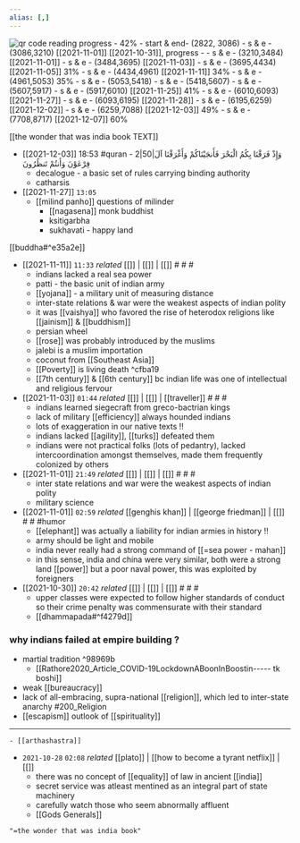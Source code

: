 ```yaml
---
alias: [,]
---
```

<img src='https://chart.googleapis.com/chart?cht=qr&chl=https%3A%2F%2Ft.me%2Freader_paradise%2F1156&chs=180x180&choe=UTF-8&chld=L|2' rel='nofollow' alt='qr code'><a href='https://www.qr-code-generator.com' border='0' style='cursor:default'  rel='nofollow'></a>
reading progress - 42%
		- start & end- (2822, 3086)
		- s & e - (3086,3210) [[2021-11-01]] [[2021-10-31]], progress - 
		- s & e - (3210,3484) [[2021-11-01]]
		- s & e - (3484,3695) [[2021-11-03]]
		- s & e - (3695,4434) [[2021-11-05]] 31%
		- s & e - (4434,4961) [[2021-11-11]] 34%
		- s & e - (4961,5053) 35%
		- s & e - (5053,5418)
		- s & e - (5418,5607)
		- s & e - (5607,5917)
		- s & e - (5917,6010) [[2021-11-25]] 41%
		- s & e - (6010,6093) [[2021-11-27]]
		- s & e - (6093,6195) [[2021-11-28]]
		- s & e - (6195,6259) [[2021-12-02]]
		- s & e - (6259,7088) [[2021-12-03]] 49%
		- s & e - (7708,8717) [[2021-12-07]] 60%

[[the wonder that was india book TEXT]]
- [[2021-12-03]] 18:53 #quran - 2|50|وَإِذْ فَرَقْنَا بِكُمُ الْبَحْرَ فَأَنجَيْنَاكُمْ وَأَغْرَقْنَا آلَ فِرْعَوْنَ وَأَنتُمْ تَنظُرُونَ
	- decalogue - a basic set of rules carrying binding authority
	- catharsis
- [[2021-11-27]] `13:05`
	- [[milind panho]] questions of milinder
		- [[nagasena]] monk buddhist
		- ksitigarbha
		- sukhavati - happy land

[[buddha#^e35a2e]]

- [[2021-11-11]] `11:33` _related_ [[]] | [[]] | [[]] # # #
	- indians lacked a real sea power
	- patti - the basic unit of indian army
	- [[yojana]] - a military unit of measuring distance
	- inter-state relations & war were the weakest aspects of indian polity
	- it was [[vaishya]] who favored the rise of heterodox religions like [[jainism]] & [[buddhism]]
	- persian wheel
	- [[rose]] was probably introduced by the muslims
	- jalebi is a muslim importation
	- coconut from [[Southeast Asia]]
	- [[Poverty]] is living death ^cfba19
	- [[7th century]] & [[6th century]] bc indian life was one of intellectual and religious fervour
- [[2021-11-03]] `01:44` _related_ [[]] | [[]] | [[traveller]] # # #
	- indians learned siegecraft from greco-bactrian kings
	- lack of military [[efficiency]] always hounded indians
	- lots of exaggeration in our native texts !!
	- indians lacked [[agility]], [[turks]] defeated them
	- indians were not practical folks (lots of pedantry), lacked intercoordination amongst themselves, made them frequently colonized by others
- [[2021-11-01]] `21:49` _related_ [[]] | [[]] | [[]] # # #
	- inter state relations and war were the weakest aspects of indian polity
	- military science
- [[2021-11-01]] `02:59` _related_ [[genghis khan]] | [[george friedman]] | [[]] # # #humor 
	- [[elephant]] was actually a liability for indian armies in history !!
	- army should be light and mobile
	- india never really had a strong command of [[=sea power - mahan]]
	- in this sense, india and china were very similar, both were a strong land [[power]] but a poor naval power, this was exploited by foreigners
- [[2021-10-30]] `20:42` _related_ [[]] | [[]] | [[]] # # #
	- upper classes were expected to follow higher standards of conduct so their crime penalty was commensurate with their standard
	- [[dhammapada#^f4279d]]
### why indians failed at empire building ?
- martial tradition ^98969b
	- [[Rathore2020_Article_COVID-19LockdownABoonInBoostin----- tk boshi]]
- weak [[bureaucracy]]
- lack of all-embracing, supra-national [[religion]], which led to inter-state anarchy #200_Religion 
- [[escapism]] outlook of [[spirituality]]
******************************
	- [[arthashastra]]
- `2021-10-28`  `02:08` _related_ [[plato]] | [[how to become a tyrant netflix]] | [[]]
	- there was no concept of [[equality]] of law in ancient [[india]]
	- secret service was atleast mentined as an integral part of state machinery 
	- carefully watch those who seem abnormally affluent
	- [[Gods Generals]]
```query 2022-02-15 15:04
"=the wonder that was india book"
```